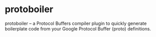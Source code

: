 # protoboiler
protoboiler – a Protocol Buffers compiler plugin to quickly generate boilerplate code from your Google Protocol Buffer (proto) definitions.
